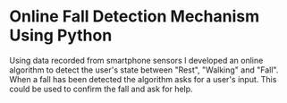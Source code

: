 # Online Fall Detection Mechanism Using Python 

Using data recorded from smartphone sensors I developed an online algorithm to detect the user's state between "Rest", "Walking" and "Fall". When a fall has been detected the algorithm asks for a user's input. This could be used to confirm the fall and ask for help. 
